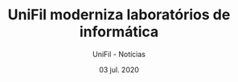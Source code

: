 ---
link: "https://www.unifil.br/portal/institucional/quem-somos/noticias/80-gerais/114-unifil-moderniza-laboratorios-de-informatica" 
title: "UniFil moderniza laboratórios de informática"
resume: "A UniFil está modernizando e aperfeiçoando a estrutura dos laboratórios de informática, com pintura, troca de piso, ampliação de recursos audiovisuais e instalação de novos acessórios. Atualmente são oito unidades equipadas com cerca de 240 máquinas. todas utilizando softwares de última geração da Microsoft, IBM, CISCO, Google, EMC, Bizagi e Oracle."
date: "03 jul. 2020"
author: "UniFil - Notícias"
---